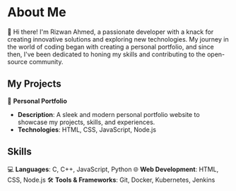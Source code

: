 
# About Me

👋 Hi there! 
  I'm Rizwan Ahmed, a passionate developer with a knack for creating innovative solutions and exploring new technologies. My journey in the world of coding began with creating a personal portfolio, and since then, I've been dedicated to honing my skills and contributing to the open-source community.

## My Projects

🚀 **Personal Portfolio**
- **Description**: A sleek and modern personal portfolio website to showcase my projects, skills, and experiences.
- **Technologies**: HTML, CSS, JavaScript, Node.js

## Skills

💻 **Languages**: C, C++, JavaScript, Python
🌐 **Web Development**: HTML, CSS, Node.js
🛠️ **Tools & Frameworks**: Git, Docker, Kubernetes, Jenkins
